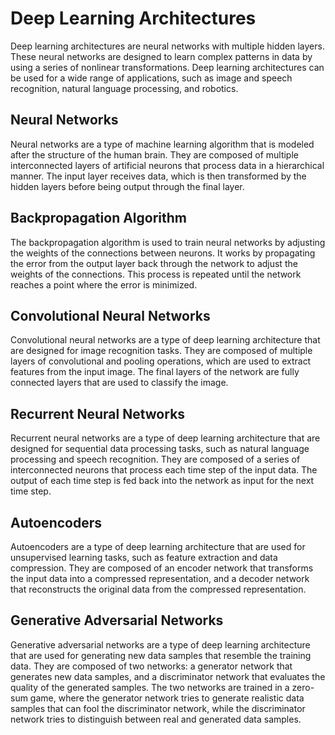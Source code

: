 # Deep Learning Architectures

Deep learning architectures are neural networks with multiple hidden layers. These neural networks are designed to learn complex patterns in data by using a series of nonlinear transformations. Deep learning architectures can be used for a wide range of applications, such as image and speech recognition, natural language processing, and robotics.

## Neural Networks

Neural networks are a type of machine learning algorithm that is modeled after the structure of the human brain. They are composed of multiple interconnected layers of artificial neurons that process data in a hierarchical manner. The input layer receives data, which is then transformed by the hidden layers before being output through the final layer.

## Backpropagation Algorithm

The backpropagation algorithm is used to train neural networks by adjusting the weights of the connections between neurons. It works by propagating the error from the output layer back through the network to adjust the weights of the connections. This process is repeated until the network reaches a point where the error is minimized.

## Convolutional Neural Networks

Convolutional neural networks are a type of deep learning architecture that are designed for image recognition tasks. They are composed of multiple layers of convolutional and pooling operations, which are used to extract features from the input image. The final layers of the network are fully connected layers that are used to classify the image.

## Recurrent Neural Networks

Recurrent neural networks are a type of deep learning architecture that are designed for sequential data processing tasks, such as natural language processing and speech recognition. They are composed of a series of interconnected neurons that process each time step of the input data. The output of each time step is fed back into the network as input for the next time step.

## Autoencoders

Autoencoders are a type of deep learning architecture that are used for unsupervised learning tasks, such as feature extraction and data compression. They are composed of an encoder network that transforms the input data into a compressed representation, and a decoder network that reconstructs the original data from the compressed representation.

## Generative Adversarial Networks

Generative adversarial networks are a type of deep learning architecture that are used for generating new data samples that resemble the training data. They are composed of two networks: a generator network that generates new data samples, and a discriminator network that evaluates the quality of the generated samples. The two networks are trained in a zero-sum game, where the generator network tries to generate realistic data samples that can fool the discriminator network, while the discriminator network tries to distinguish between real and generated data samples.
